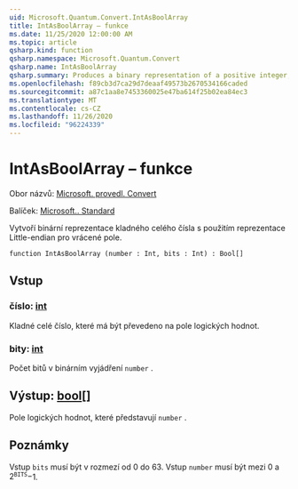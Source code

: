 ```yaml
---
uid: Microsoft.Quantum.Convert.IntAsBoolArray
title: IntAsBoolArray – funkce
ms.date: 11/25/2020 12:00:00 AM
ms.topic: article
qsharp.kind: function
qsharp.namespace: Microsoft.Quantum.Convert
qsharp.name: IntAsBoolArray
qsharp.summary: Produces a binary representation of a positive integer, using the little-endian representation for the returned array.
ms.openlocfilehash: f89cb3d7ca29d7deaaf49573b2670534166caded
ms.sourcegitcommit: a87c1aa8e7453360025e47ba614f25b02ea84ec3
ms.translationtype: MT
ms.contentlocale: cs-CZ
ms.lasthandoff: 11/26/2020
ms.locfileid: "96224339"
---
```

# <a name="intasboolarray-function"></a>IntAsBoolArray – funkce

Obor názvů: [Microsoft. provedl. Convert](xref:Microsoft.Quantum.Convert)

Balíček: [Microsoft.. Standard](https://nuget.org/packages/Microsoft.Quantum.Standard)


Vytvoří binární reprezentace kladného celého čísla s použitím reprezentace Little-endian pro vrácené pole.

```qsharp
function IntAsBoolArray (number : Int, bits : Int) : Bool[]
```


## <a name="input"></a>Vstup

### <a name="number--int"></a>číslo: [int](xref:microsoft.quantum.lang-ref.int)

Kladné celé číslo, které má být převedeno na pole logických hodnot.


### <a name="bits--int"></a>bity: [int](xref:microsoft.quantum.lang-ref.int)

Počet bitů v binárním vyjádření `number` .



## <a name="output--bool"></a>Výstup: [bool](xref:microsoft.quantum.lang-ref.bool)[]

Pole logických hodnot, které představují `number` .

## <a name="remarks"></a>Poznámky

Vstup `bits` musí být v rozmezí od 0 do 63.
Vstup `number` musí být mezi 0 a $2 ^ {\texttt{BITS}}-$1.